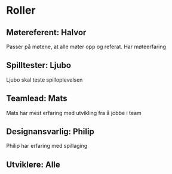 
# Roller

## Møtereferent: Halvor
Passer på møtene, at alle møter opp og referat. Har møteerfaring

## Spilltester: Ljubo
Ljubo skal teste spilloplevelsen

## Teamlead: Mats
Mats har mest erfaring med utvikling fra å jobbe i team

## Designansvarlig: Philip
Philip har erfaring med spillaging

## Utviklere: Alle
